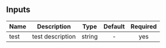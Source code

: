 <!-- BEGINNING OF PRE-COMMIT-TERRAFORM DOCS HOOK -->
## Inputs

| Name | Description | Type | Default | Required |
|------|-------------|:----:|:-----:|:-----:|
| test | test description | string | - | yes |

<!-- END OF PRE-COMMIT-TERRAFORM DOCS HOOK -->
